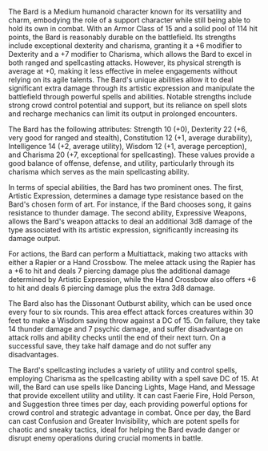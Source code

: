 The Bard is a Medium humanoid character known for its versatility and charm, embodying the role of a support character while still being able to hold its own in combat. With an Armor Class of 15 and a solid pool of 114 hit points, the Bard is reasonably durable on the battlefield. Its strengths include exceptional dexterity and charisma, granting it a +6 modifier to Dexterity and a +7 modifier to Charisma, which allows the Bard to excel in both ranged and spellcasting attacks. However, its physical strength is average at +0, making it less effective in melee engagements without relying on its agile talents. The Bard's unique abilities allow it to deal significant extra damage through its artistic expression and manipulate the battlefield through powerful spells and abilities. Notable strengths include strong crowd control potential and support, but its reliance on spell slots and recharge mechanics can limit its output in prolonged encounters.

The Bard has the following attributes: Strength 10 (+0), Dexterity 22 (+6, very good for ranged and stealth), Constitution 12 (+1, average durability), Intelligence 14 (+2, average utility), Wisdom 12 (+1, average perception), and Charisma 20 (+7, exceptional for spellcasting). These values provide a good balance of offense, defense, and utility, particularly through its charisma which serves as the main spellcasting ability.

In terms of special abilities, the Bard has two prominent ones. The first, Artistic Expression, determines a damage type resistance based on the Bard's chosen form of art. For instance, if the Bard chooses song, it gains resistance to thunder damage. The second ability, Expressive Weapons, allows the Bard's weapon attacks to deal an additional 3d8 damage of the type associated with its artistic expression, significantly increasing its damage output.

For actions, the Bard can perform a Multiattack, making two attacks with either a Rapier or a Hand Crossbow. The melee attack using the Rapier has a +6 to hit and deals 7 piercing damage plus the additional damage determined by Artistic Expression, while the Hand Crossbow also offers +6 to hit and deals 6 piercing damage plus the extra 3d8 damage. 

The Bard also has the Dissonant Outburst ability, which can be used once every four to six rounds. This area effect attack forces creatures within 30 feet to make a Wisdom saving throw against a DC of 15. On failure, they take 14 thunder damage and 7 psychic damage, and suffer disadvantage on attack rolls and ability checks until the end of their next turn. On a successful save, they take half damage and do not suffer any disadvantages.

The Bard's spellcasting includes a variety of utility and control spells, employing Charisma as the spellcasting ability with a spell save DC of 15. At will, the Bard can use spells like Dancing Lights, Mage Hand, and Message that provide excellent utility and utility. It can cast Faerie Fire, Hold Person, and Suggestion three times per day, each providing powerful options for crowd control and strategic advantage in combat. Once per day, the Bard can cast Confusion and Greater Invisibility, which are potent spells for chaotic and sneaky tactics, ideal for helping the Bard evade danger or disrupt enemy operations during crucial moments in battle.